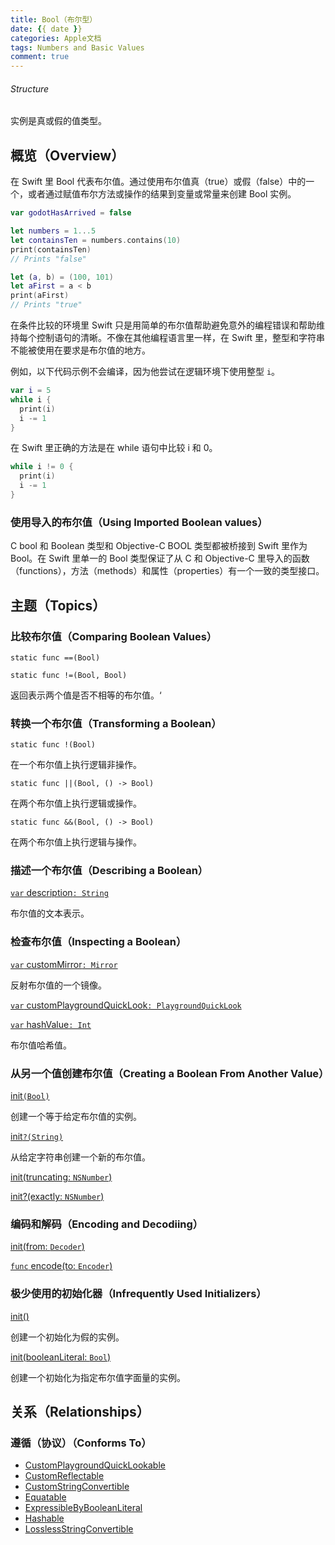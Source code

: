 ```yaml
---
title: Bool（布尔型）
date: {{ date }}
categories: Apple文档
tags: Numbers and Basic Values
comment: true
---
```

###### Structure

实例是真或假的值类型。

## 概览（Overview）

在 Swift 里 Bool 代表布尔值。通过使用布尔值真（true）或假（false）中的一个，或者通过赋值布尔方法或操作的结果到变量或常量来创建 Bool 实例。

```swift
var godotHasArrived = false

let numbers = 1...5
let containsTen = numbers.contains(10)
print(containsTen)
// Prints "false"

let (a, b) = (100, 101)
let aFirst = a < b
print(aFirst)
// Prints "true"
```

在条件比较的环境里 Swift 只是用简单的布尔值帮助避免意外的编程错误和帮助维持每个控制语句的清晰。不像在其他编程语言里一样，在 Swift 里，整型和字符串不能被使用在要求是布尔值的地方。

例如，以下代码示例不会编译，因为他尝试在逻辑环境下使用整型 `i`。

```swift
var i = 5
while i {
  print(i)
  i -= 1
}
```

在 Swift 里正确的方法是在 while 语句中比较 i 和 0。

```swift
while i != 0 {
  print(i)
  i -= 1
}
```

### 使用导入的布尔值（Using Imported Boolean values）

C bool 和 Boolean 类型和 Objective-C BOOL 类型都被桥接到 Swift 里作为 Bool。在 Swift 里单一的 Bool 类型保证了从 C 和 Objective-C 里导入的函数（functions），方法（methods）和属性（properties）有一个一致的类型接口。

## 主题（Topics）

### 比较布尔值（Comparing Boolean Values）

`static func ==(Bool)`

`static func !=(Bool, Bool)`

返回表示两个值是否不相等的布尔值。‘

### 转换一个布尔值（Transforming a Boolean）

`static func !(Bool)`

在一个布尔值上执行逻辑非操作。

`static func ||(Bool, () -> Bool)`

在两个布尔值上执行逻辑或操作。

`static func &&(Bool, () -> Bool)`

在两个布尔值上执行逻辑与操作。

### 描述一个布尔值（Describing a Boolean）

[`var` description`: String`](https://developer.apple.com/documentation/swift/bool/1538894-description)

布尔值的文本表示。

### 检查布尔值（Inspecting a Boolean）

[`var` customMirror`: Mirror`](https://developer.apple.com/documentation/swift/bool/1641275-custommirror)

反射布尔值的一个镜像。

[`var` customPlaygroundQuickLook`: PlaygroundQuickLook`](https://developer.apple.com/documentation/swift/bool/1641275-custommirror)

[`var` hashValue`: Int`](https://developer.apple.com/documentation/swift/bool/1540169-hashvalue)

布尔值哈希值。

### 从另一个值创建布尔值（Creating a Boolean From Another Value）

[init`(Bool)`](https://developer.apple.com/documentation/swift/bool/1540923-init)

创建一个等于给定布尔值的实例。

[init`?(String)`](https://developer.apple.com/documentation/swift/bool/2428231-init)

从给定字符串创建一个新的布尔值。

[init(truncating: `NSNumber`)](https://developer.apple.com/documentation/swift/bool/2895323-init)

[init?(exactly: `NSNumber`)](https://developer.apple.com/documentation/swift/bool/2895341-init)

### 编码和解码（Encoding and Decodiing）

[init(from: `Decoder`)](https://developer.apple.com/documentation/swift/bool/2894515-init)

[`func` encode(to: `Encoder`)](https://developer.apple.com/documentation/swift/bool/2894902-encode)

### 极少使用的初始化器（Infrequently Used Initializers）

[init()](https://developer.apple.com/documentation/swift/bool/1539399-init)

创建一个初始化为假的实例。

[init(booleanLiteral: `Bool`)](https://developer.apple.com/documentation/swift/bool/1540965-init)

创建一个初始化为指定布尔值字面量的实例。

## 关系（Relationships）

### 遵循（协议）（Conforms To）

- [CustomPlaygroundQuickLookable](https://developer.apple.com/documentation/swift/customplaygroundquicklookable)
- [CustomReflectable](https://developer.apple.com/documentation/swift/customreflectable)
- [CustomStringConvertible](https://developer.apple.com/documentation/swift/customstringconvertible)
- [Equatable](https://developer.apple.com/documentation/swift/equatable)
- [ExpressibleByBooleanLiteral](https://developer.apple.com/documentation/swift/expressiblebybooleanliteral)
- [Hashable](https://developer.apple.com/documentation/swift/hashable)
- [LosslessStringConvertible](https://developer.apple.com/documentation/swift/losslessstringconvertible)

